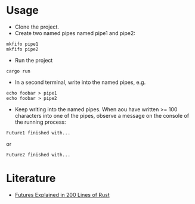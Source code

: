 # Usage
- Clone the project.
- Create two named pipes named pipe1 and pipe2:
```shell
mkfifo pipe1
mkfifo pipe2
```
- Run the project
```shell
cargo run
```
- In a second terminal, write into the named pipes, e.g.
```shell
echo foobar > pipe1
echo foobar > pipe2
```
- Keep writing into the named pipes. When aou have written >= 100 characters into one of the pipes, observe a message on the console of the running process:
```shell
Future1 finished with...
```
or
```shell
Future2 finished with...
```
# Literature
- [Futures Explained in 200 Lines of Rust](https://cfsamson.github.io/books-futures-explained)

